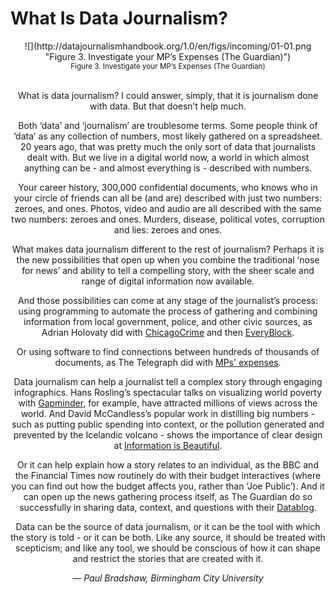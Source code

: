 # What Is Data Journalism?

<center>![](http://datajournalismhandbook.org/1.0/en/figs/incoming/01-01.png "Figure 3. Investigate your MP’s Expenses (The Guardian)")

<center><small>Figure 3. Investigate your MP’s Expenses (The Guardian)</small></center><br>

What is data journalism? I could answer, simply, that it is journalism done with data. But that doesn’t help much.

Both ‘data’ and ‘journalism’ are troublesome terms. Some people think of ‘data’ as any collection of numbers, most likely gathered on a spreadsheet. 20 years ago, that was pretty much the only sort of data that journalists dealt with. But we live in a digital world now, a world in which almost anything can be - and almost everything is - described with numbers.

Your career history, 300,000 confidential documents, who knows who in your circle of friends can all be (and are) described with just two numbers: zeroes, and ones. Photos, video and audio are all described with the same two numbers: zeroes and ones. Murders, disease, political votes, corruption and lies: zeroes and ones.

What makes data journalism different to the rest of journalism? Perhaps it is the new possibilities that open up when you combine the traditional ‘nose for news’ and ability to tell a compelling story, with the sheer scale and range of digital information now available.

And those possibilities can come at any stage of the journalist’s process: using programming to automate the process of gathering and combining information from local government, police, and other civic sources, as Adrian Holovaty did with [ChicagoCrime](http://chicago.everyblock.com/crime/) and then [EveryBlock](http://www.everyblock.com/).

Or using software to find connections between hundreds of thousands of documents, as The Telegraph did with [MPs' expenses](http://www.telegraph.co.uk/news/newstopics/mps-expenses/).

Data journalism can help a journalist tell a complex story through engaging infographics. Hans Rosling’s spectacular talks on visualizing world poverty with [Gapminder](http://www.gapminder.org/), for example, have attracted millions of views across the world. And David McCandless’s popular work in distilling big numbers - such as putting public spending into context, or the pollution generated and prevented by the Icelandic volcano - shows the importance of clear design at [Information is Beautiful](http://www.informationisbeautiful.net/).

Or it can help explain how a story relates to an individual, as the BBC and the Financial Times now routinely do with their budget interactives (where you can find out how the budget affects you, rather than ‘Joe Public’). And it can open up the news gathering process itself, as The Guardian do so successfully in sharing data, context, and questions with their [Datablog](http://www.guardian.co.uk/news/datablog).

Data can be the source of data journalism, or it can be the tool with which the story is told - or it can be both. Like any source, it should be treated with scepticism; and like any tool, we should be conscious of how it can shape and restrict the stories that are created with it.

— *Paul Bradshaw, Birmingham City University*
